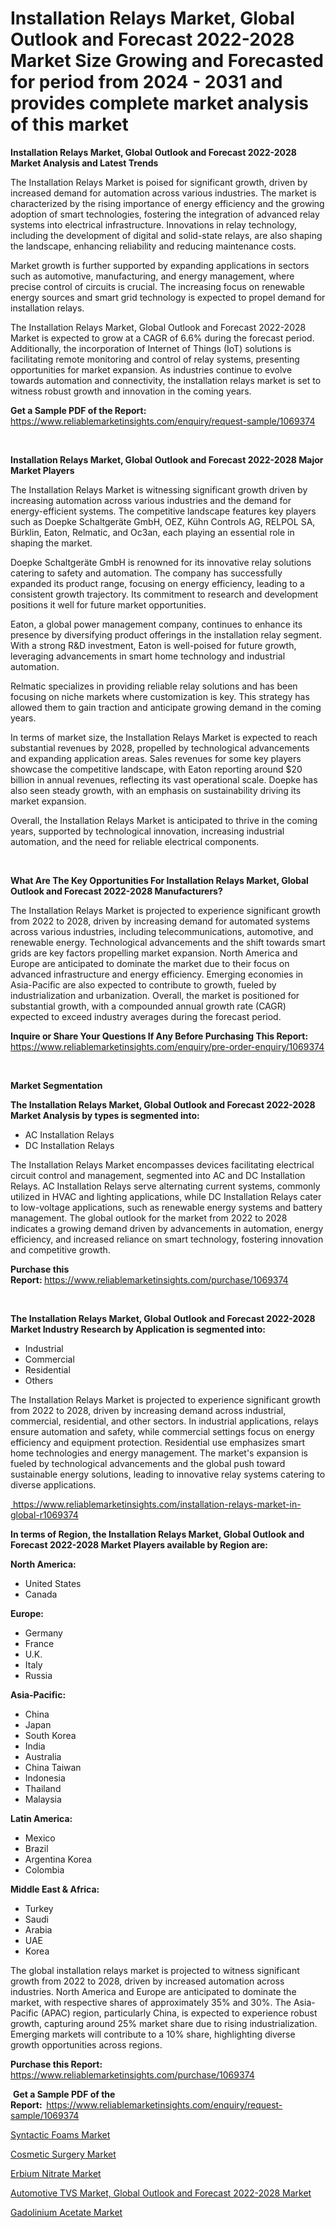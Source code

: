 <p><h1>Installation Relays Market, Global Outlook and Forecast 2022-2028 Market Size Growing and Forecasted for period from 2024 - 2031 and provides complete market analysis of this market</h1></p><p><strong>Installation Relays Market, Global Outlook and Forecast 2022-2028 Market Analysis and Latest Trends</strong></p>
<p><p>The Installation Relays Market is poised for significant growth, driven by increased demand for automation across various industries. The market is characterized by the rising importance of energy efficiency and the growing adoption of smart technologies, fostering the integration of advanced relay systems into electrical infrastructure. Innovations in relay technology, including the development of digital and solid-state relays, are also shaping the landscape, enhancing reliability and reducing maintenance costs.</p><p>Market growth is further supported by expanding applications in sectors such as automotive, manufacturing, and energy management, where precise control of circuits is crucial. The increasing focus on renewable energy sources and smart grid technology is expected to propel demand for installation relays.</p><p>The Installation Relays Market, Global Outlook and Forecast 2022-2028 Market is expected to grow at a CAGR of 6.6% during the forecast period. Additionally, the incorporation of Internet of Things (IoT) solutions is facilitating remote monitoring and control of relay systems, presenting opportunities for market expansion. As industries continue to evolve towards automation and connectivity, the installation relays market is set to witness robust growth and innovation in the coming years.</p></p>
<p><strong>Get a Sample PDF of the Report:&nbsp;</strong> <a href="https://www.reliablemarketinsights.com/enquiry/request-sample/1069374">https://www.reliablemarketinsights.com/enquiry/request-sample/1069374</a></p>
<p>&nbsp;</p>
<p><strong>Installation Relays Market, Global Outlook and Forecast 2022-2028 Major Market Players</strong></p>
<p><p>The Installation Relays Market is witnessing significant growth driven by increasing automation across various industries and the demand for energy-efficient systems. The competitive landscape features key players such as Doepke Schaltgeräte GmbH, OEZ, Kühn Controls AG, RELPOL SA, Bürklin, Eaton, Relmatic, and Oc3an, each playing an essential role in shaping the market.</p><p>Doepke Schaltgeräte GmbH is renowned for its innovative relay solutions catering to safety and automation. The company has successfully expanded its product range, focusing on energy efficiency, leading to a consistent growth trajectory. Its commitment to research and development positions it well for future market opportunities.</p><p>Eaton, a global power management company, continues to enhance its presence by diversifying product offerings in the installation relay segment. With a strong R&D investment, Eaton is well-poised for future growth, leveraging advancements in smart home technology and industrial automation.</p><p>Relmatic specializes in providing reliable relay solutions and has been focusing on niche markets where customization is key. This strategy has allowed them to gain traction and anticipate growing demand in the coming years.</p><p>In terms of market size, the Installation Relays Market is expected to reach substantial revenues by 2028, propelled by technological advancements and expanding application areas. Sales revenues for some key players showcase the competitive landscape, with Eaton reporting around $20 billion in annual revenues, reflecting its vast operational scale. Doepke has also seen steady growth, with an emphasis on sustainability driving its market expansion.</p><p>Overall, the Installation Relays Market is anticipated to thrive in the coming years, supported by technological innovation, increasing industrial automation, and the need for reliable electrical components.</p></p>
<p>&nbsp;</p>
<p><strong>What Are The Key Opportunities For Installation Relays Market, Global Outlook and Forecast 2022-2028 Manufacturers?</strong></p>
<p><p>The Installation Relays Market is projected to experience significant growth from 2022 to 2028, driven by increasing demand for automated systems across various industries, including telecommunications, automotive, and renewable energy. Technological advancements and the shift towards smart grids are key factors propelling market expansion. North America and Europe are anticipated to dominate the market due to their focus on advanced infrastructure and energy efficiency. Emerging economies in Asia-Pacific are also expected to contribute to growth, fueled by industrialization and urbanization. Overall, the market is positioned for substantial growth, with a compounded annual growth rate (CAGR) expected to exceed industry averages during the forecast period.</p></p>
<p><strong>Inquire or Share Your Questions If Any Before Purchasing This Report:</strong> <a href="https://www.reliablemarketinsights.com/enquiry/pre-order-enquiry/1069374">https://www.reliablemarketinsights.com/enquiry/pre-order-enquiry/1069374</a></p>
<p>&nbsp;</p>
<p><strong>Market Segmentation</strong></p>
<p><strong>The Installation Relays Market, Global Outlook and Forecast 2022-2028 Market Analysis by types is segmented into:</strong></p>
<p><ul><li>AC Installation Relays</li><li>DC Installation Relays</li></ul></p>
<p><p>The Installation Relays Market encompasses devices facilitating electrical circuit control and management, segmented into AC and DC Installation Relays. AC Installation Relays serve alternating current systems, commonly utilized in HVAC and lighting applications, while DC Installation Relays cater to low-voltage applications, such as renewable energy systems and battery management. The global outlook for the market from 2022 to 2028 indicates a growing demand driven by advancements in automation, energy efficiency, and increased reliance on smart technology, fostering innovation and competitive growth.</p></p>
<p><strong>Purchase this Report:&nbsp;</strong><a href="https://www.reliablemarketinsights.com/purchase/1069374">https://www.reliablemarketinsights.com/purchase/1069374</a></p>
<p>&nbsp;</p>
<p><strong>The Installation Relays Market, Global Outlook and Forecast 2022-2028 Market Industry Research by Application is segmented into:</strong></p>
<p><ul><li>Industrial</li><li>Commercial</li><li>Residential</li><li>Others</li></ul></p>
<p><p>The Installation Relays Market is projected to experience significant growth from 2022 to 2028, driven by increasing demand across industrial, commercial, residential, and other sectors. In industrial applications, relays ensure automation and safety, while commercial settings focus on energy efficiency and equipment protection. Residential use emphasizes smart home technologies and energy management. The market's expansion is fueled by technological advancements and the global push toward sustainable energy solutions, leading to innovative relay systems catering to diverse applications.</p></p>
<p><a href="https://www.reliablemarketinsights.com/installation-relays-market-in-global-r1069374">&nbsp;https://www.reliablemarketinsights.com/installation-relays-market-in-global-r1069374</a></p>
<p><strong>In terms of Region, the Installation Relays Market, Global Outlook and Forecast 2022-2028 Market Players available by Region are:</strong></p>
<p>
    <p> <strong> North America: </strong>
        <ul>
            <li>United States</li>
            <li>Canada</li>
        </ul>
        </p> 
    <p> <strong> Europe: </strong>
        <ul>
            <li>Germany</li>
            <li>France</li>
            <li>U.K.</li>
            <li>Italy</li>
            <li>Russia</li>
        </ul>
        </p> 
    <p> <strong> Asia-Pacific: </strong>
        <ul>
            <li>China</li>
            <li>Japan</li>
            <li>South Korea</li>
            <li>India</li>
            <li>Australia</li>
            <li>China Taiwan</li>
            <li>Indonesia</li>
            <li>Thailand</li>
            <li>Malaysia</li>
        </ul>
        </p> 
    <p> <strong> Latin America: </strong>
        <ul>
            <li>Mexico</li>
            <li>Brazil</li>
            <li>Argentina Korea</li>
            <li>Colombia</li>
        </ul>
        </p> 
    <p> <strong> Middle East & Africa: </strong>
        <ul>
            <li>Turkey</li>
            <li>Saudi</li>
            <li>Arabia</li>
            <li>UAE</li>
            <li>Korea</li>
        </ul>
    </p>
    </p>
<p><p>The global installation relays market is projected to witness significant growth from 2022 to 2028, driven by increased automation across industries. North America and Europe are anticipated to dominate the market, with respective shares of approximately 35% and 30%. The Asia-Pacific (APAC) region, particularly China, is expected to experience robust growth, capturing around 25% market share due to rising industrialization. Emerging markets will contribute to a 10% share, highlighting diverse growth opportunities across regions.</p></p>
<p><strong>Purchase this Report: </strong><a href="https://www.reliablemarketinsights.com/purchase/1069374">https://www.reliablemarketinsights.com/purchase/1069374</a></p>
<p>&nbsp;<strong>Get a Sample PDF of the Report:&nbsp;&nbsp;</strong><a href="https://www.reliablemarketinsights.com/enquiry/request-sample/1069374">https://www.reliablemarketinsights.com/enquiry/request-sample/1069374</a></p>
<p><strong></strong></p>
<p><p><a href="https://medium.com/@bosdendes/the-syntactic-foams-market-decisions-are-mostly-driven-by-resource-optimization-and-531e68615a9a">Syntactic Foams Market</a></p><p><a href="https://www.linkedin.com/pulse/cosmetic-surgery-market-global-regional-analysis-focus-end-uqcpe?trackingId=4ApvVZNSQ0C8qfQhF7wMvA%3D%3D">Cosmetic Surgery Market</a></p><p><a href="https://issuu.com/reportprime-2/docs/erbium-nitrate-market-size-2030.ppt_65f7b2ae41cd69">Erbium Nitrate Market</a></p><p><a href="https://github.com/mauripalmi/Market-Research-Report-List-5/blob/main/automotive-tvs-market-global-outlook-and-forecast-2022-2028-market.md">Automotive TVS Market, Global Outlook and Forecast 2022-2028 Market</a></p><p><a href="https://issuu.com/reportprime-2/docs/gadolinium-acetate-market-size-2030_5ca8e35b7e7d95">Gadolinium Acetate Market</a></p></p>